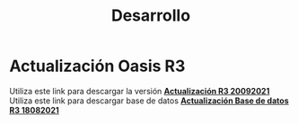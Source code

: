 ﻿---
layout: default
title: Desarrollo
permalink: /Desarrollo/descargarversionr3
editable: si
---

# Actualización Oasis R3

Utiliza este link para descargar la versión  [**Actualización R3 20092021**](http://docs.oasiscom.com/Desarrollo/actualización-R3-20092021.rar)  
Utiliza este link para descargar base de datos [**Actualización Base de datos R3 18082021**](http://docs.oasiscom.com/Desarrollo/actualización-base-oasisr3-18082021.rar)  



